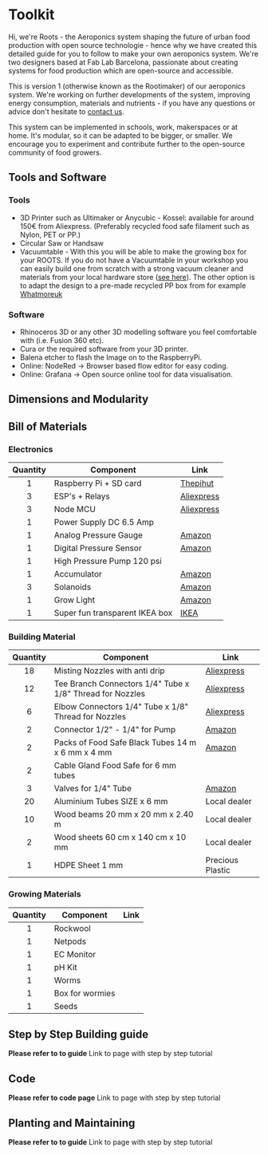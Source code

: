 # Toolkit

Hi, we're Roots - the Aeroponics system shaping the future of urban food production with open source technologie - hence why we have created this detailed guide for you to follow to make your own aeroponics system. We're two designers based at Fab Lab Barcelona, passionate about creating systems for food production which are open-source and accessible.

This is version 1 (otherwise known as the Rootimaker) of our aeroponics system. We're working on further developments of the system, improving energy consumption, materials and nutrients - if you have any questions or advice don't hesitate to [contact us](helloaeroroots@gmail.com). 

This system can be implemented in schools, work, makerspaces or at home. It's modular, so it can be adapted to be bigger, or smaller. We encourage you to experiment and contribute further to the open-source community of food growers.


## Tools and Software

### Tools
- 3D Printer such as Ultimaker or Anycubic - Kossel: available for around 150€ from Aliexpress. (Preferably recycled food safe filament such as Nylon, PET or PP.)
- Circular Saw or Handsaw
- Vacuumtable - With this you will be able to make the growing box for your ROOTS. If you do not have a Vacuumtable in your workshop you can easily build one from scratch with a strong vacuum cleaner and materials from your local hardware store ([see here](https://www.youtube.com/watch?v=O790OvRy1rc)). The other option is to adapt the design to a pre-made recycled PP box from for example [Whatmoreuk](https://www.whatmoreuk.com/product/wham-bam-36l-h-duty-box-lid-grey-upcycled/)

### Software
- Rhinoceros 3D or any other 3D modelling software you feel comfortable with (i.e. Fusion 360 etc).
- Cura or the required software from your 3D printer.
- Balena etcher to flash the Image on to the RaspberryPi.
- Online: NodeRed → Browser based flow editor for easy coding.
- Online: Grafana → Open source online tool for data visualisation.


## Dimensions and Modularity


## Bill of Materials

### Electronics

| Quantity | Component              | Link                      |
| :-------:|------------------------| --------------------------|
| 1        | Raspberry Pi + SD card |[Thepihut](https://thepihut.com/products/raspberry-pi-4-model-b)|
| 3        | ESP's + Relays         |[Aliexpress](https://es.aliexpress.com/item/32968916875.html?spm=a2g0s.9042311.0.0.2aab63c0JsuBf9)|
| 3        | Node MCU                  |[Aliexpress](https://es.aliexpress.com/item/32944677129.html?spm=a2g0s.9042311.0.0.2aab63c0JsuBf9)|
| 1        | Power Supply DC 6.5 Amp|              |
| 1        | Analog Pressure Gauge  |[Amazon](https://www.amazon.com/Express-Water-Pressure-Fittings-Connection/dp/B01KU6C4E8)|
| 1        | Digital Pressure Sensor|[Amazon](https://www.amazon.es/gp/product/B07MW7K98H/ref=ppx_yo_dt_b_asin_title_o01_s00?ie=UTF8&psc=1)|
| 1        | High Pressure Pump 120 psi|           |
| 1        | Accumulator            |[Amazon](https://www.amazon.com/Seaflo-Accumulator-Control-Internal-Bladder/dp/B01MUYL8F8/ref=sr_1_4?crid=3OMYBMJT1AQTZ&keywords=accumulator+tank&qid=1564136829&s=gateway&sprefix=accumulator%2Caps%2C224&sr=8-4)|
| 3        | Solanoids              |[Amazon](https://www.amazon.com/gp/product/B016MP1HX0/ref=ppx_yo_dt_b_asin_title_o00__o00_s00?ie=UTF8&psc=1)|
| 1        | Grow Light             |[Amazon](https://www.amazon.de/MIXC-Pflanzenlampe-Vollspektrum-Pflanzenetiketten-Gartenger%C3%A4te/dp/B07DNRP8FW/ref=sr_1_10?__mk_de_DE=%C3%85M%C3%85%C5%BD%C3%95%C3%91&keywords=grow+light&qid=1566895894&s=gateway&sr=8-10)|
| 1        | Super fun transparent IKEA box |[IKEA](https://www.ikea.com/es/en/p/samla-box-transparent-30102974/)|

### Building Material

| Quantity| Component              | Link         |
| :------:|------------------------| -------------|
| 18      | Misting Nozzles with anti drip |[Aliexpress](https://www.aliexpress.com/item/32996003445.html?spm=a2g0s.9042311.0.0.16c34c4daf9BCl)|
| 12      | Tee Branch Connectors 1/4" Tube x 1/8" Thread for Nozzles|[Aliexpress](https://www.aliexpress.com/item/32732491363.html?spm=a2g0o.cart.0.0.33cb3c00265YNW&mp=1)|
| 6       | Elbow Connectors 1/4" Tube x 1/8" Thread for Nozzles|[Aliexpress](https://www.aliexpress.com/item/32826067687.html?spm=a2g0s.9042311.0.0.16c34c4daf9BCl)|
| 2       | Connector 1/2" - 1/4" for Pump|[Amazon](https://www.amazon.es/gp/product/B07GDFTFBK/ref=ppx_yo_dt_b_asin_title_o02_s01?ie=UTF8&psc=1)|
| 2       | Packs of Food Safe Black Tubes 14 m x 6 mm x 4 mm|[Amazon](https://www.amazon.es/gp/product/B00N3WMJQK/ref=ppx_yo_dt_b_asin_title_o04_s00?ie=UTF8&psc=1)|
| 2       | Cable Gland Food Safe for 6 mm tubes|              |
| 3       | Valves for 1/4" Tube|[Amazon](https://www.amazon.es/gp/product/B01D4O844M/ref=ppx_yo_dt_b_asin_title_o00_s00?ie=UTF8&psc=1)|
| 20      | Aluminium Tubes SIZE x 6 mm| Local dealer |
| 10      | Wood beams 20 mm x 20 mm x 2.40 m| Local dealer |
| 2       | Wood sheets 60 cm x 140 cm x 10 mm| Local dealer |
| 1       | HDPE Sheet 1 mm | Precious Plastic |


### Growing Materials

| Quantity | Component              | Link                      |
| :-------:|------------------------| --------------------------|
| 1        | Rockwool               |                           |
| 1        | Netpods                |                           |
| 1        | EC Monitor             |                           |
| 1        | pH Kit                 |                           |
| 1        | Worms                  |                           |
| 1        | Box for wormies        |                           |
| 1        | Seeds                  |                           |


## Step by Step Building guide

**Please refer to to guide** Link to page with step by step tutorial

## Code

**Please refer to code page** Link to page with step by step tutorial

## Planting and Maintaining

**Please refer to to guide** Link to page with step by step tutorial
